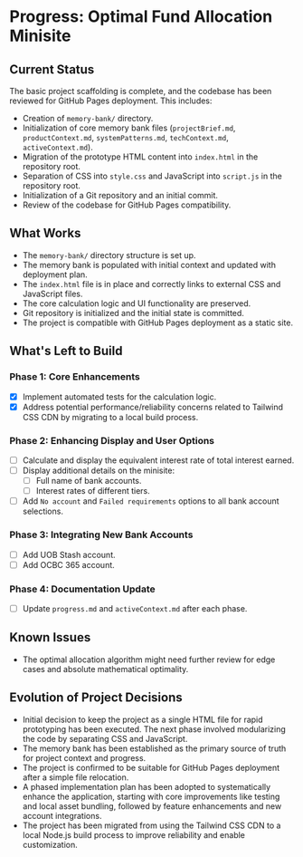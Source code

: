 # Progress: Optimal Fund Allocation Minisite

## Current Status
The basic project scaffolding is complete, and the codebase has been reviewed for GitHub Pages deployment. This includes:

- Creation of `memory-bank/` directory.
- Initialization of core memory bank files (`projectBrief.md`, `productContext.md`, `systemPatterns.md`, `techContext.md`, `activeContext.md`).
- Migration of the prototype HTML content into `index.html` in the repository root.
- Separation of CSS into `style.css` and JavaScript into `script.js` in the repository root.
- Initialization of a Git repository and an initial commit.
- Review of the codebase for GitHub Pages compatibility.

## What Works

- The `memory-bank/` directory structure is set up.
- The memory bank is populated with initial context and updated with deployment plan.
- The `index.html` file is in place and correctly links to external CSS and JavaScript files.
- The core calculation logic and UI functionality are preserved.
- Git repository is initialized and the initial state is committed.
- The project is compatible with GitHub Pages deployment as a static site.

## What's Left to Build

### Phase 1: Core Enhancements

- [X] Implement automated tests for the calculation logic.
- [X] Address potential performance/reliability concerns related to Tailwind CSS CDN by migrating to a local build process.

### Phase 2: Enhancing Display and User Options

- [ ] Calculate and display the equivalent interest rate of total interest earned.
- [ ] Display additional details on the minisite:
    - [ ] Full name of bank accounts.
    - [ ] Interest rates of different tiers.
- [ ] Add `No account` and `Failed requirements` options to all bank account selections.

### Phase 3: Integrating New Bank Accounts

- [ ] Add UOB Stash account.
- [ ] Add OCBC 365 account.

### Phase 4: Documentation Update

- [ ] Update `progress.md` and `activeContext.md` after each phase.

## Known Issues

- The optimal allocation algorithm might need further review for edge cases and absolute mathematical optimality.

## Evolution of Project Decisions

- Initial decision to keep the project as a single HTML file for rapid prototyping has been executed. The next phase involved modularizing the code by separating CSS and JavaScript.
- The memory bank has been established as the primary source of truth for project context and progress.
- The project is confirmed to be suitable for GitHub Pages deployment after a simple file relocation.
- A phased implementation plan has been adopted to systematically enhance the application, starting with core improvements like testing and local asset bundling, followed by feature enhancements and new account integrations.
- The project has been migrated from using the Tailwind CSS CDN to a local Node.js build process to improve reliability and enable customization.
